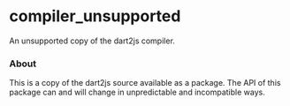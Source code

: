 # compiler_unsupported

An unsupported copy of the dart2js compiler.

### About

This is a copy of the dart2js source available as a package. The API of this
package can and will change in unpredictable and incompatible ways.

